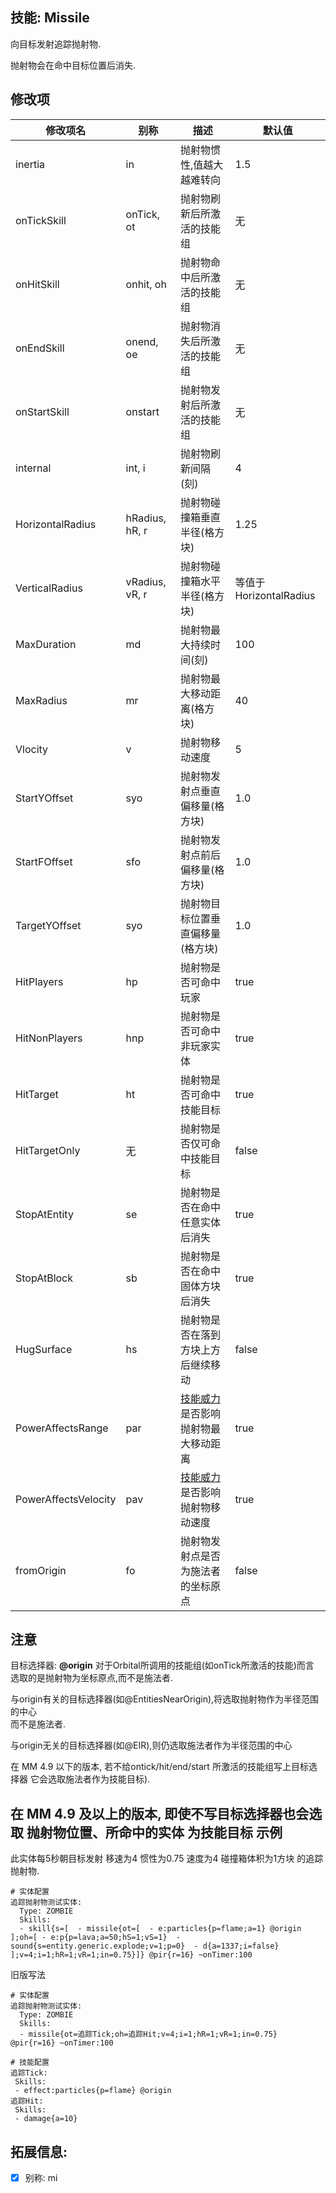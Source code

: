 技能: Missile
--------------------------

向目标发射追踪抛射物.

抛射物会在命中目标位置后消失.

修改项
----------

| 修改项名 | 别称      | 描述                      | 默认值 |
|--------- |-----------|---------------------------|--------|
| inertia  | in        | 抛射物惯性,值越大越难转向  | 1.5   |
| onTickSkill   | onTick, ot        | 抛射物刷新后所激活的技能组 | 无    |
| onHitSkill    | onhit, oh        | 抛射物命中后所激活的技能组 | 无    |
| onEndSkill    | onend, oe        | 抛射物消失后所激活的技能组 | 无    |
| onStartSkill  | onstart        | 抛射物发射后所激活的技能组 | 无    |
| internal | int, i    | 抛射物刷新间隔(刻)         | 4     |
| HorizontalRadius | hRadius, hR, r | 抛射物碰撞箱垂直半径(格方块) | 1.25 |
| VerticalRadius | vRadius, vR, r | 抛射物碰撞箱水平半径(格方块) | 等值于HorizontalRadius |
| MaxDuration | md | 抛射物最大持续时间(刻) | 100 |
| MaxRadius | mr | 抛射物最大移动距离(格方块) | 40 |
| Vlocity | v | 抛射物移动速度 | 5 |
| StartYOffset | syo | 抛射物发射点垂直偏移量(格方块) | 1.0 |
| StartFOffset | sfo | 抛射物发射点前后偏移量(格方块) | 1.0 |
| TargetYOffset | syo | 抛射物目标位置垂直偏移量(格方块) | 1.0 |
| HitPlayers | hp | 抛射物是否可命中玩家 | true |
| HitNonPlayers | hnp | 抛射物是否可命中非玩家实体 | true |
| HitTarget | ht | 抛射物是否可命中技能目标 | true |
| HitTargetOnly | 无 | 抛射物是否仅可命中技能目标 | false
| StopAtEntity | se | 抛射物是否在命中任意实体后消失 | true |
| StopAtBlock | sb | 抛射物是否在命中固体方块后消失 | true |
| HugSurface | hs | 抛射物是否在落到方块上方后继续移动 | false |
| PowerAffectsRange | par | [技能威力](/实体/威力)是否影响抛射物最大移动距离 | true |
| PowerAffectsVelocity | pav | [技能威力](/实体/威力)是否影响抛射物移动速度 | true |
| fromOrigin | fo | 抛射物发射点是否为施法者的坐标原点 | false |

  
注意
-------------

目标选择器: **@origin** 对于Orbital所调用的技能组(如onTick所激活的技能)而言  
选取的是抛射物为坐标原点,而不是施法者.

与origin有关的目标选择器(如@EntitiesNearOrigin),将选取抛射物作为半径范围的中心  
而不是施法者.

与origin无关的目标选择器(如@EIR),则仍选取施法者作为半径范围的中心

在 MM 4.9 以下的版本, 若不给ontick/hit/end/start 所激活的技能组写上目标选择器 它会选取施法者作为技能目标).  

在 MM 4.9 及以上的版本, 即使不写目标选择器也会选取 抛射物位置、所命中的实体 为技能目标
示例
--------

此实体每5秒朝目标发射 移速为4 惯性为0.75 速度为4 碰撞箱体积为1方块 的追踪抛射物.

    # 实体配置
    追踪抛射物测试实体:
      Type: ZOMBIE
      Skills:
      - skill{s=[  - missile{ot=[  - e:particles{p=flame;a=1} @origin ];oh=[ - e:p{p=lava;a=50;hS=1;vS=1}  - sound{s=entity.generic.explode;v=1;p=0}  - d{a=1337;i=false} ];v=4;i=1;hR=1;vR=1;in=0.75}]} @pir{r=16} ~onTimer:100
      
旧版写法

    # 实体配置
    追踪抛射物测试实体:
      Type: ZOMBIE
      Skills:
      - missile{ot=追踪Tick;oh=追踪Hit;v=4;i=1;hR=1;vR=1;in=0.75} @pir{r=16} ~onTimer:100

    # 技能配置
    追踪Tick:
     Skills:
     - effect:particles{p=flame} @origin
    追踪Hit:
     Skills:
     - damage{a=10}

拓展信息:
---------

- [x] 别称: mi